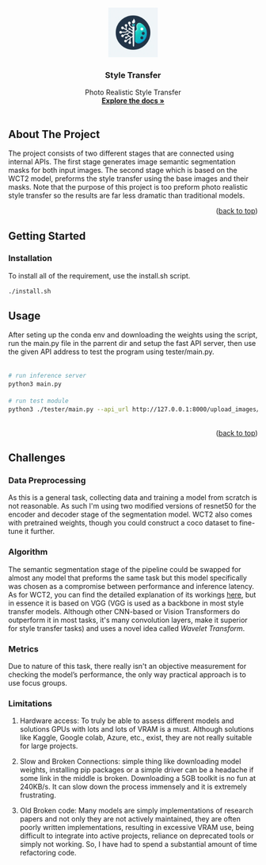 <!-- Improved compatibility of back to top link: See: https://github.com/othneildrew/Best-README-Template/pull/73 -->
<a name="readme-top"></a>


<!-- PROJECT LOGO -->
<br />
<div align="center">
  <a href="https://github.com/othneildrew/Best-README-Template">
    <img src="logo.png" alt="Logo" width="100" height="100">
  </a>

  <h3 align="center">Style Transfer</h3>

  <p align="center">
    Photo Realistic Style Transfer
    <br />
    <a href="./docs/_build/html/index.html"><strong>Explore the docs »</strong></a>
    <br />
    <br />

</div>






<!-- ABOUT THE PROJECT -->
## About The Project

The project consists of two different stages that are connected using internal APIs. The first stage generates image semantic segmentation masks for both input images. The second stage which is based on the WCT2 model, preforms the style transfer using the base images and their masks. Note that the purpose of this project is too preform photo realistic style transfer so the results are far less dramatic than traditional models.

<p align="right">(<a href="#readme-top">back to top</a>)</p>




<!-- GETTING STARTED -->
## Getting Started


### Installation

To install all of the requirement, use the install.sh script.

  ```sh
  ./install.sh
  ```



<!-- USAGE EXAMPLES -->
## Usage

After seting up the conda env and downloading the weights using the script, run the main.py file in the parrent dir and setup the fast API server, then use the given API address to test the program using tester/main.py.

``` bash

# run inference server
python3 main.py

# run test module
python3 ./tester/main.py --api_url http://127.0.0.1:8000/upload_images/ --content_image content.png --style_image style.png --alpha 1 --size 400
          
```

<p align="right">(<a href="#readme-top">back to top</a>)</p>






## Challenges

### Data Preprocessing

As this is a general task, collecting data and training a model from scratch is not reasonable. As such I'm using two modified versions of resnet50 for the encoder and decoder stage of the segmentation model. WCT2 also comes with pretrained weights, though you could construct a coco dataset to fine-tune it further.

### Algorithm

The semantic segmentation stage of the pipeline could be swapped for almost any model that preforms the same task but this model specifically was chosen as a compromise between performance and inference latency. As for WCT2, you can find the detailed explanation of its workings [here](https://arxiv.org/pdf/1903.09760.pdf), but in essence it is based on VGG (VGG is used as a backbone in most style transfer models. Although other CNN-based or Vision Transformers do outperform it in most tasks, it's many convolution layers, make it superior for style transfer tasks) and uses a novel idea called *Wavelet Transform*.

### Metrics

Due to nature of this task, there really isn't an objective measurement for checking the model’s performance, the only way practical approach is to use focus groups.

### Limitations

1. Hardware access: To truly be able to assess different models and solutions GPUs with lots and lots of VRAM is a must. Although solutions like Kaggle, Google colab, Azure, etc., exist, they are not really suitable for large projects.

2. Slow and Broken Connections: simple thing like downloading model weights, installing pip packages or a simple driver can be a headache if some link in the middle is broken. Downloading a 5GB toolkit is no fun at 240KB/s. It can slow down the process immensely and it is extremely frustrating.

3. Old Broken code: Many models are simply implementations of research papers and not only they are not actively maintained, they are often poorly written implementations, resulting in excessive VRAM use, being difficult to integrate into active projects, reliance on deprecated tools or simply not working. So, I have had to spend a substantial amount of time refactoring code.

